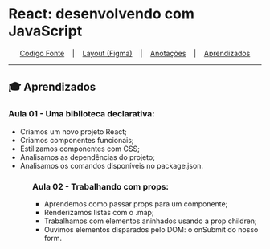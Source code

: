 # React: desenvolvendo com JavaScript

<p align="center">
  <a href="./organo">Codigo Fonte</a> &nbsp;&nbsp;&nbsp;|&nbsp;&nbsp;&nbsp;
  <a href="https://www.figma.com/file/T6BLI1HfB81eYOiVgpqQz7/Projeto-Intro-ao-React?node-id=134%3A128">Layout (Figma)</a> &nbsp;&nbsp;&nbsp;|&nbsp;&nbsp;&nbsp;
  <a href="./notes">Anotações</a> &nbsp;&nbsp;&nbsp;|&nbsp;&nbsp;&nbsp;
  <a href="#-aprendizados">Aprendizados</a>
</p>

---

## 🎓 Aprendizados

### Aula 01 - Uma biblioteca declarativa:
<ul>
  <li>Criamos um novo projeto React;</li>
  <li>Criamos componentes funcionais;</li>
  <li>Estilizamos componentes com CSS;</li>
  <li>Analisamos as dependências do projeto;</li>
  <li>Analisamos os comandos disponíveis no package.json.</li>
<ul>

### Aula 02 - Trabalhando com props:
<ul>
  <li>Aprendemos como passar props para um componente;</li>
  <li>Renderizamos listas com o .map;</li>
  <li>Trabalhamos com elementos aninhados usando a prop children;</li>
  <li>Ouvimos elementos disparados pelo DOM: o onSubmit do nosso form.</li>
</ul>